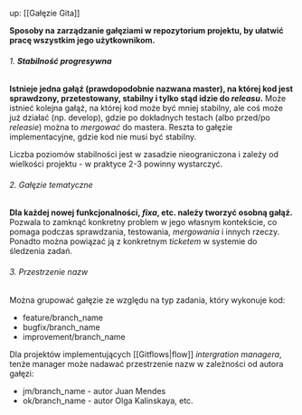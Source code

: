up: [[Gałęzie Gita]]

**Sposoby na zarządzanie gałęziami w repozytorium projektu, by ułatwić pracę wszystkim jego użytkownikom.**

###### 1. **Stabilność progresywna**
**Istnieje jedna gałąź (prawdopodobnie nazwana master), na której kod jest sprawdzony, przetestowany, stabilny i tylko stąd idzie do _releasu_.** Może istnieć kolejna gałąź, na której kod może być mniej stabilny, ale coś może już działać (np. develop), gdzie po dokładnych testach (albo przed/po _releasie_) można to _mergować_ do mastera. Reszta to gałęzie implementacyjne, gdzie kod nie musi być stabilny.

Liczba poziomów stabilności jest w zasadzie nieograniczona i zależy od wielkości projektu - w praktyce 2-3 powinny wystarczyć.

###### 2. Gałęzie tematyczne
**Dla każdej nowej funkcjonalności, _fixa_, etc. należy tworzyć osobną gałąź.** Pozwala to zamknąć konkretny problem w jego własnym kontekście, co pomaga podczas sprawdzania, testowania, _mergowania_ i innych rzeczy. Ponadto można powiązać ją z konkretnym _ticketem_ w systemie do śledzenia zadań.

###### 3. Przestrzenie nazw
Można grupować gałęzie ze względu na typ zadania, który wykonuje kod:
- feature/branch_name
- bugfix/branch_name
- improvement/branch_name

Dla projektów implementujących [[Gitflows|flow]] _intergration managera_, tenże manager może nadawać przestrzenie nazw w zależności od autora gałęzi:
- jm/branch_name - autor Juan Mendes
- ok/branch_name - autor Olga Kalinskaya, etc. 